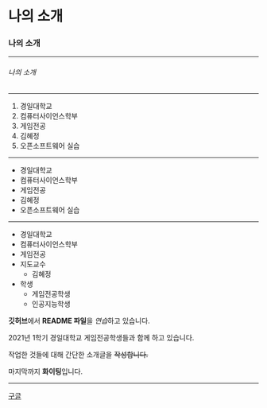 # 나의 소개

### 나의 소개
***
###### 나의 소개
---
1. 경일대학교
2. 컴퓨터사이언스학부
3. 게임전공
4. 김혜정
5. 오픈소프트웨어 실습

* * *

+ 경일대학교
+ 컴퓨터사이언스학부
+ 게임전공
+ 김혜정
+ 오픈소프트웨어 실습

- - -
 * 경일대학교
  * 컴퓨터사이언스학부
  * 게임전공
* 지도교수
  * 김혜정
* 학생
  * 게임전공학생
  * 인공지능학생

**깃허브**에서 **README 파일**을 *연습*하고 있습니다.

2021년 1학기 경일대학교 게임전공학생들과 함께 하고 있습니다.

작업한 것들에 대해 간단한 소개글을 ~~작성합니다.~~ 

마지막까지 **화이팅**입니다.
***
[구글](http://www.google.com, "구글사이트를 연결합니다.")

